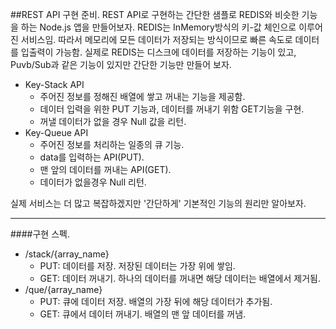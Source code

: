##REST API 구현 준비.
REST API로 구현하는 간단한 샘플로 REDIS와 비슷한 기능을 하는 Node.js 앱을 만들어보자.
REDIS는 InMemory방식의 키-값 체인으로 이루어진 서비스임.
따라서 메모리에 모든 데이터가 저장되는 방식이므로 빠른 속도로 데이터를 입출력이 가능함.
실제로 REDIS는 디스크에 데이터를 저장하는 기능이 있고,
Puvb/Sub과 같은 기능이 있지만 간단한 기능만 만들어 보자.

- Key-Stack API
    - 주어진 정보를 정해진 배열에 쌓고 꺼내는 기능을 제공함.
    - 데이터 입력을 위한 PUT 기능과, 데이터를 꺼내기 위함 GET기능을 구현.
    - 꺼낼 데이터가 없을 경우 Null 값을 리턴.
- Key-Queue API
    - 주어진 정보를 처리하는 일종의 큐 기능.
    - data를 입력하는 API(PUT).
    - 맨 앞의 데이터를 꺼내는 API(GET).
    - 데이터가 없을경우 Null 리턴.

실제 서비스는 더 많고 복잡하겠지만 '간단하게' 기본적인 기능의 원리만 알아보자.

- - -
####구현 스펙.
- /stack/{array_name}
    - PUT:  데이터를 저장. 저장된 데이터는 가장 위에 쌓임.
    - GET:  데이터 꺼내기. 하나의 데이터를 꺼내면 해당 데이터는 배열에서 제거됨.
- /que/{array_name}
    - PUT:  큐에 데이터 저장. 배열의 가장 뒤에 해당 데이터가 추가됨.
    - GET:  큐에서 데이터 꺼내기. 배열의 맨 앞 데이터를 꺼냄.